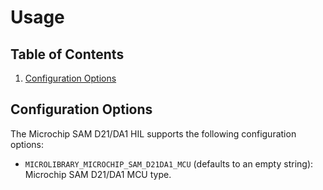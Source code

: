 # Usage

## Table of Contents

1. [Configuration Options](#configuration-options)

## Configuration Options

The Microchip SAM D21/DA1 HIL supports the following configuration options:
- `MICROLIBRARY_MICROCHIP_SAM_D21DA1_MCU` (defaults to an empty string): Microchip SAM
  D21/DA1 MCU type.
